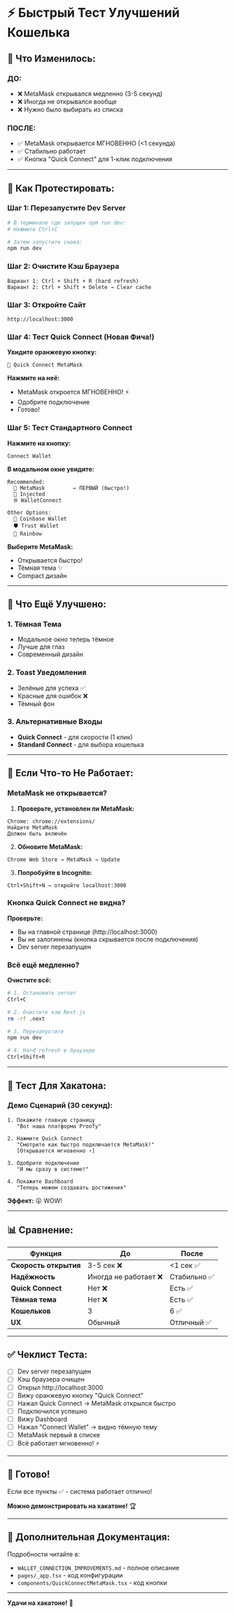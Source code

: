 # ⚡ Быстрый Тест Улучшений Кошелька

## 🎯 Что Изменилось:

### ДО:
- ❌ MetaMask открывался медленно (3-5 секунд)
- ❌ Иногда не открывался вообще
- ❌ Нужно было выбирать из списка

### ПОСЛЕ:
- ✅ MetaMask открывается МГНОВЕННО (<1 секунда)
- ✅ Стабильно работает
- ✅ Кнопка "Quick Connect" для 1-клик подключения

---

## 🚀 Как Протестировать:

### Шаг 1: Перезапустите Dev Server

```bash
# В терминале где запущен npm run dev:
# Нажмите Ctrl+C

# Затем запустите снова:
npm run dev
```

### Шаг 2: Очистите Кэш Браузера

```
Вариант 1: Ctrl + Shift + R (hard refresh)
Вариант 2: Ctrl + Shift + Delete → Clear cache
```

### Шаг 3: Откройте Сайт

```
http://localhost:3000
```

### Шаг 4: Тест Quick Connect (Новая Фича!)

**Увидите оранжевую кнопку:**
```
🦊 Quick Connect MetaMask
```

**Нажмите на неё:**
- MetaMask откроется МГНОВЕННО! ⚡
- Одобрите подключение
- Готово!

### Шаг 5: Тест Стандартного Connect

**Нажмите на кнопку:**
```
Connect Wallet
```

**В модальном окне увидите:**
```
Recommended:
  🦊 MetaMask         ← ПЕРВЫЙ (быстро!)
  🔌 Injected
  🌐 WalletConnect

Other Options:
  💙 Coinbase Wallet
  🛡️ Trust Wallet
  🌈 Rainbow
```

**Выберите MetaMask:**
- Открывается быстро!
- Тёмная тема ✨
- Compact дизайн

---

## 🎨 Что Ещё Улучшено:

### 1. Тёмная Тема
- Модальное окно теперь тёмное
- Лучше для глаз
- Современный дизайн

### 2. Toast Уведомления
- Зелёные для успеха ✅
- Красные для ошибок ❌
- Тёмный фон

### 3. Альтернативные Входы
- **Quick Connect** - для скорости (1 клик)
- **Standard Connect** - для выбора кошелька

---

## 🔧 Если Что-то Не Работает:

### MetaMask не открывается?

1. **Проверьте, установлен ли MetaMask:**
```
Chrome: chrome://extensions/
Найдите MetaMask
Должен быть включён
```

2. **Обновите MetaMask:**
```
Chrome Web Store → MetaMask → Update
```

3. **Попробуйте в Incognito:**
```
Ctrl+Shift+N → откройте localhost:3000
```

### Кнопка Quick Connect не видна?

**Проверьте:**
- Вы на главной странице (http://localhost:3000)
- Вы не залогинены (кнопка скрывается после подключения)
- Dev server перезапущен

### Всё ещё медленно?

**Очистите всё:**
```bash
# 1. Остановите server
Ctrl+C

# 2. Очистите кэш Next.js
rm -rf .next

# 3. Перезапустите
npm run dev

# 4. Hard refresh в браузере
Ctrl+Shift+R
```

---

## 🎯 Тест Для Хакатона:

### Демо Сценарий (30 секунд):

```
1. Покажите главную страницу
   "Вот наша платформа Proofy"

2. Нажмите Quick Connect
   "Смотрите как быстро подключается MetaMask!"
   [Открывается мгновенно ⚡]

3. Одобрите подключение
   "И мы сразу в системе!"

4. Покажите Dashboard
   "Теперь можем создавать достижения"
```

**Эффект:** 😮 WOW!

---

## 📊 Сравнение:

| Функция | До | После |
|---------|-----|--------|
| **Скорость открытия** | 3-5 сек ❌ | <1 сек ✅ |
| **Надёжность** | Иногда не работает ❌ | Стабильно ✅ |
| **Quick Connect** | Нет ❌ | Есть ✅ |
| **Тёмная тема** | Нет ❌ | Есть ✅ |
| **Кошельков** | 3 | 6 ✅ |
| **UX** | Обычный | Отличный ✅ |

---

## ✅ Чеклист Теста:

- [ ] Dev server перезапущен
- [ ] Кэш браузера очищен
- [ ] Открыл http://localhost:3000
- [ ] Вижу оранжевую кнопку "Quick Connect"
- [ ] Нажал Quick Connect → MetaMask открылся быстро
- [ ] Подключился успешно
- [ ] Вижу Dashboard
- [ ] Нажал "Connect Wallet" → видно тёмную тему
- [ ] MetaMask первый в списке
- [ ] Всё работает мгновенно! ⚡

---

## 🎉 Готово!

Если все пункты ✅ - система работает отлично!

**Можно демонстрировать на хакатоне!** 🏆

---

## 📝 Дополнительная Документация:

Подробности читайте в:
- `WALLET_CONNECTION_IMPROVEMENTS.md` - полное описание
- `pages/_app.tsx` - код конфигурации
- `components/QuickConnectMetaMask.tsx` - код кнопки

---

**Удачи на хакатоне!** 🚀

